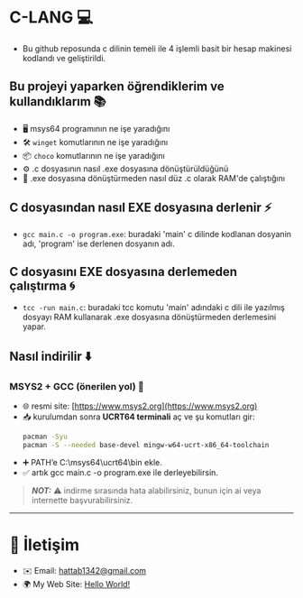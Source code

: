 # C-LANG 💻

- Bu github reposunda c dilinin temeli ile 4 işlemli basit bir hesap makinesi kodlandı ve geliştirildi.

## Bu projeyi yaparken öğrendiklerim ve kullandıklarım 📚

- 🖥️ msys64 programının ne işe yaradığını  
- 🛠️ `winget` komutlarının ne işe yaradığını  
- 📦 `choco` komutlarının ne işe yaradığını  
- ⚙️ .c dosyasının nasıl .exe dosyasına dönüştürüldüğünü  
- 🚀 .exe dosyasına dönüştürmeden nasıl düz .c olarak RAM'de çalıştığını  

## C dosyasından nasıl EXE dosyasına derlenir ⚡

- `gcc main.c -o program.exe`: buradaki 'main' c dilinde kodlanan dosyanin adı, 'program' ise derlenen dosyanın adı.

## C dosyasını EXE dosyasına derlemeden çalıştırma 🌀

- `tcc -run main.c`: buradaki tcc komutu 'main' adındaki c dili ile yazılmış dosyayı RAM kullanarak .exe dosyasına dönüştürmeden derlemesini yapar.

## Nasıl indirilir ⬇️

### MSYS2 + GCC (önerilen yol) 🔧
- 🌐 resmi site: [https://www.msys2.org](https://www.msys2.org)  
- 📥 kurulumdan sonra **UCRT64 terminali** aç ve şu komutları gir:
  ```bash
  pacman -Syu
  pacman -S --needed base-devel mingw-w64-ucrt-x86_64-toolchain
- ➕ PATH’e C:\msys64\ucrt64\bin ekle.
- ✅ artık gcc main.c -o program.exe ile derleyebilirsin.

> **_NOT:_** ⚠️ indirme sırasında hata alabilirsiniz, bunun için ai veya internette başvurabilirsiniz.

---
# 📩 İletişim
- ✉️ Email: hattab1342@gmail.com
- 🌍 My Web Site: [Hello World!](https://hello-world-mu-cyan.vercel.app/)